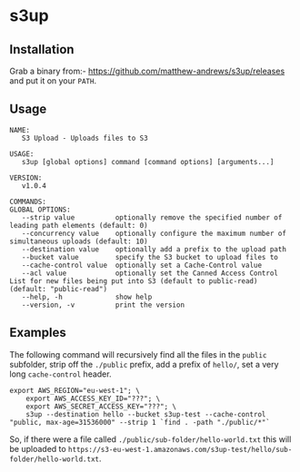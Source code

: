 # s3up

## Installation

Grab a binary from:- https://github.com/matthew-andrews/s3up/releases and put it on your `PATH`.

## Usage

```
NAME:
   S3 Upload - Uploads files to S3

USAGE:
   s3up [global options] command [command options] [arguments...]
   
VERSION:
   v1.0.4

COMMANDS:
GLOBAL OPTIONS:
   --strip value          optionally remove the specified number of leading path elements (default: 0)
   --concurrency value    optionally configure the maximum number of simultaneous uploads (default: 10)
   --destination value    optionally add a prefix to the upload path
   --bucket value         specify the S3 bucket to upload files to
   --cache-control value  optionally set a Cache-Control value
   --acl value            optionally set the Canned Access Control List for new files being put into S3 (default to public-read) (default: "public-read")
   --help, -h             show help
   --version, -v          print the version
``` 

## Examples

The following command will recursively find all the files in the `public` subfolder, strip off the `./public` prefix, add a prefix of `hello/`, set a very long `cache-control` header.

```
export AWS_REGION="eu-west-1"; \
	export AWS_ACCESS_KEY_ID="???"; \
	export AWS_SECRET_ACCESS_KEY="???"; \
	s3up --destination hello --bucket s3up-test --cache-control "public, max-age=31536000" --strip 1 `find . -path "./public/*"`
```

So, if there were a file called `./public/sub-folder/hello-world.txt` this will be uploaded to `https://s3-eu-west-1.amazonaws.com/s3up-test/hello/sub-folder/hello-world.txt`.
